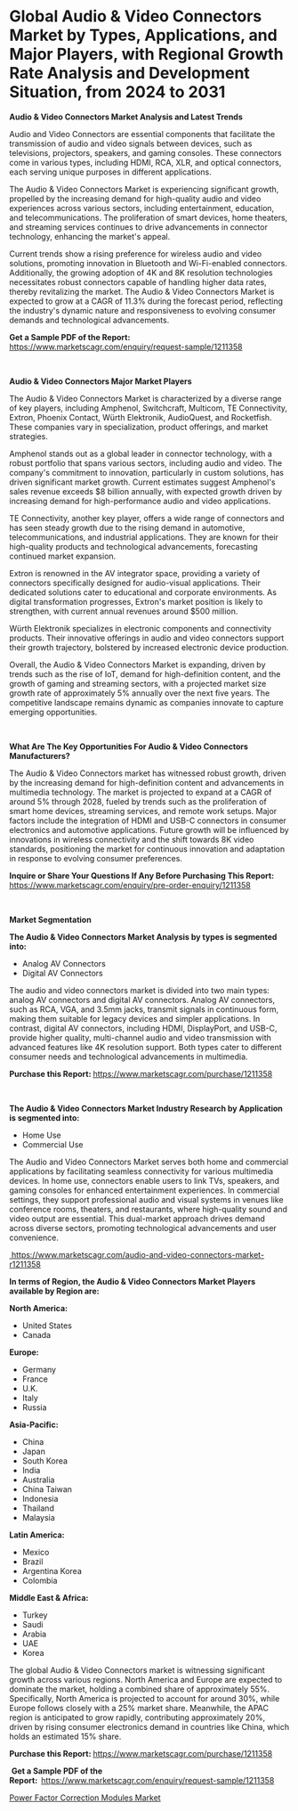 <p><h1>Global Audio & Video Connectors Market by Types, Applications, and Major Players, with Regional Growth Rate Analysis and Development Situation, from 2024 to 2031</h1></p><p><strong>Audio & Video Connectors Market Analysis and Latest Trends</strong></p>
<p><p>Audio and Video Connectors are essential components that facilitate the transmission of audio and video signals between devices, such as televisions, projectors, speakers, and gaming consoles. These connectors come in various types, including HDMI, RCA, XLR, and optical connectors, each serving unique purposes in different applications.</p><p>The Audio & Video Connectors Market is experiencing significant growth, propelled by the increasing demand for high-quality audio and video experiences across various sectors, including entertainment, education, and telecommunications. The proliferation of smart devices, home theaters, and streaming services continues to drive advancements in connector technology, enhancing the market's appeal.</p><p>Current trends show a rising preference for wireless audio and video solutions, promoting innovation in Bluetooth and Wi-Fi-enabled connectors. Additionally, the growing adoption of 4K and 8K resolution technologies necessitates robust connectors capable of handling higher data rates, thereby revitalizing the market. The Audio & Video Connectors Market is expected to grow at a CAGR of 11.3% during the forecast period, reflecting the industry's dynamic nature and responsiveness to evolving consumer demands and technological advancements.</p></p>
<p><strong>Get a Sample PDF of the Report:&nbsp;</strong> <a href="https://www.marketscagr.com/enquiry/request-sample/1211358?utm_campaign=1097&utm_medium=2&utm_source=Github&utm_content=ia&utm_term=27122024&utm_id=audio-video-connectors">https://www.marketscagr.com/enquiry/request-sample/1211358</a></p>
<p>&nbsp;</p>
<p><strong>Audio & Video Connectors Major Market Players</strong></p>
<p><p>The Audio & Video Connectors Market is characterized by a diverse range of key players, including Amphenol, Switchcraft, Multicom, TE Connectivity, Extron, Phoenix Contact, Würth Elektronik, AudioQuest, and Rocketfish. These companies vary in specialization, product offerings, and market strategies.</p><p>Amphenol stands out as a global leader in connector technology, with a robust portfolio that spans various sectors, including audio and video. The company's commitment to innovation, particularly in custom solutions, has driven significant market growth. Current estimates suggest Amphenol's sales revenue exceeds $8 billion annually, with expected growth driven by increasing demand for high-performance audio and video applications.</p><p>TE Connectivity, another key player, offers a wide range of connectors and has seen steady growth due to the rising demand in automotive, telecommunications, and industrial applications. They are known for their high-quality products and technological advancements, forecasting continued market expansion.</p><p>Extron is renowned in the AV integrator space, providing a variety of connectors specifically designed for audio-visual applications. Their dedicated solutions cater to educational and corporate environments. As digital transformation progresses, Extron's market position is likely to strengthen, with current annual revenues around $500 million.</p><p>Würth Elektronik specializes in electronic components and connectivity products. Their innovative offerings in audio and video connectors support their growth trajectory, bolstered by increased electronic device production.</p><p>Overall, the Audio & Video Connectors Market is expanding, driven by trends such as the rise of IoT, demand for high-definition content, and the growth of gaming and streaming sectors, with a projected market size growth rate of approximately 5% annually over the next five years. The competitive landscape remains dynamic as companies innovate to capture emerging opportunities.</p></p>
<p>&nbsp;</p>
<p><strong>What Are The Key Opportunities For Audio & Video Connectors Manufacturers?</strong></p>
<p><p>The Audio & Video Connectors market has witnessed robust growth, driven by the increasing demand for high-definition content and advancements in multimedia technology. The market is projected to expand at a CAGR of around 5% through 2028, fueled by trends such as the proliferation of smart home devices, streaming services, and remote work setups. Major factors include the integration of HDMI and USB-C connectors in consumer electronics and automotive applications. Future growth will be influenced by innovations in wireless connectivity and the shift towards 8K video standards, positioning the market for continuous innovation and adaptation in response to evolving consumer preferences.</p></p>
<p><strong>Inquire or Share Your Questions If Any Before Purchasing This Report:</strong> <a href="https://www.marketscagr.com/enquiry/pre-order-enquiry/1211358?utm_campaign=1097&utm_medium=2&utm_source=Github&utm_content=ia&utm_term=27122024&utm_id=audio-video-connectors">https://www.marketscagr.com/enquiry/pre-order-enquiry/1211358</a></p>
<p>&nbsp;</p>
<p><strong>Market Segmentation</strong></p>
<p><strong>The Audio & Video Connectors Market Analysis by types is segmented into:</strong></p>
<p><ul><li>Analog AV Connectors</li><li>Digital AV Connectors</li></ul></p>
<p><p>The audio and video connectors market is divided into two main types: analog AV connectors and digital AV connectors. Analog AV connectors, such as RCA, VGA, and 3.5mm jacks, transmit signals in continuous form, making them suitable for legacy devices and simpler applications. In contrast, digital AV connectors, including HDMI, DisplayPort, and USB-C, provide higher quality, multi-channel audio and video transmission with advanced features like 4K resolution support. Both types cater to different consumer needs and technological advancements in multimedia.</p></p>
<p><strong>Purchase this Report:&nbsp;</strong><a href="https://www.marketscagr.com/purchase/1211358?utm_campaign=1097&utm_medium=2&utm_source=Github&utm_content=ia&utm_term=27122024&utm_id=audio-video-connectors">https://www.marketscagr.com/purchase/1211358</a></p>
<p>&nbsp;</p>
<p><strong>The Audio & Video Connectors Market Industry Research by Application is segmented into:</strong></p>
<p><ul><li>Home Use</li><li>Commercial Use</li></ul></p>
<p><p>The Audio and Video Connectors Market serves both home and commercial applications by facilitating seamless connectivity for various multimedia devices. In home use, connectors enable users to link TVs, speakers, and gaming consoles for enhanced entertainment experiences. In commercial settings, they support professional audio and visual systems in venues like conference rooms, theaters, and restaurants, where high-quality sound and video output are essential. This dual-market approach drives demand across diverse sectors, promoting technological advancements and user convenience.</p></p>
<p><a href="https://www.marketscagr.com/audio-and-video-connectors-market-r1211358?utm_campaign=1097&utm_medium=2&utm_source=Github&utm_content=ia&utm_term=27122024&utm_id=audio-video-connectors">&nbsp;https://www.marketscagr.com/audio-and-video-connectors-market-r1211358</a></p>
<p><strong>In terms of Region, the Audio & Video Connectors Market Players available by Region are:</strong></p>
<p>
    <p> <strong> North America: </strong>
        <ul>
            <li>United States</li>
            <li>Canada</li>
        </ul>
        </p> 
    <p> <strong> Europe: </strong>
        <ul>
            <li>Germany</li>
            <li>France</li>
            <li>U.K.</li>
            <li>Italy</li>
            <li>Russia</li>
        </ul>
        </p> 
    <p> <strong> Asia-Pacific: </strong>
        <ul>
            <li>China</li>
            <li>Japan</li>
            <li>South Korea</li>
            <li>India</li>
            <li>Australia</li>
            <li>China Taiwan</li>
            <li>Indonesia</li>
            <li>Thailand</li>
            <li>Malaysia</li>
        </ul>
        </p> 
    <p> <strong> Latin America: </strong>
        <ul>
            <li>Mexico</li>
            <li>Brazil</li>
            <li>Argentina Korea</li>
            <li>Colombia</li>
        </ul>
        </p> 
    <p> <strong> Middle East & Africa: </strong>
        <ul>
            <li>Turkey</li>
            <li>Saudi</li>
            <li>Arabia</li>
            <li>UAE</li>
            <li>Korea</li>
        </ul>
    </p>
    </p>
<p><p>The global Audio & Video Connectors market is witnessing significant growth across various regions. North America and Europe are expected to dominate the market, holding a combined share of approximately 55%. Specifically, North America is projected to account for around 30%, while Europe follows closely with a 25% market share. Meanwhile, the APAC region is anticipated to grow rapidly, contributing approximately 20%, driven by rising consumer electronics demand in countries like China, which holds an estimated 15% share.</p></p>
<p><strong>Purchase this Report: </strong><a href="https://www.marketscagr.com/purchase/1211358?utm_campaign=1097&utm_medium=2&utm_source=Github&utm_content=ia&utm_term=27122024&utm_id=audio-video-connectors">https://www.marketscagr.com/purchase/1211358</a></p>
<p>&nbsp;<strong>Get a Sample PDF of the Report:&nbsp;&nbsp;</strong><a href="https://www.marketscagr.com/enquiry/request-sample/1211358?utm_campaign=1097&utm_medium=2&utm_source=Github&utm_content=ia&utm_term=27122024&utm_id=audio-video-connectors">https://www.marketscagr.com/enquiry/request-sample/1211358</a></p>
<p><strong></strong></p>
<p><p><a href="https://github.com/castoriffic/Market-Research-Report-List-5/blob/main/power-factor-correction-modules-market.md?utm_campaign=1097&utm_medium=2&utm_source=Github&utm_content=ia&utm_term=27122024&utm_id=audio-video-connectors">Power Factor Correction Modules Market</a></p></p>